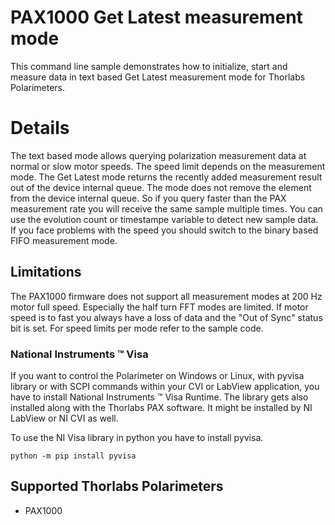 # PAX1000 Get Latest measurement mode 
This command line sample demonstrates how to initialize, start and measure data in text based Get Latest measurement mode for Thorlabs Polarimeters. 

# Details 
The text based mode allows querying polarization measurement data at normal or slow motor speeds. The speed limit depends on the measurement mode. The Get Latest mode returns the recently added measurement result out of the device internal queue. The mode does not remove the element from the device internal queue. So if you query faster than the PAX measurement rate you will receive the same sample multiple times. You can use the evolution count or timestampe variable to detect new sample data. If you face problems with the speed you should switch to the binary based FIFO measurement mode. 

## Limitations
The PAX1000 firmware does not support all measurement modes at 200 Hz motor full speed. Especially the half turn FFT modes are limited. If motor speed is to fast you always have a loss of data and the "Out of Sync" status bit is set. For speed limits per mode refer to the sample code. 

### National Instruments :tm: Visa
If you want to control the Polarimeter on Windows or Linux, with pyvisa library or with SCPI commands within your CVI or LabView application, you have to install National Instruments :tm: Visa Runtime. The library gets also installed along with the Thorlabs PAX software. It might be installed by NI LabView or NI CVI as well.

To use the NI Visa library in python you have to install pyvisa. 
```
python -m pip install pyvisa
```

## Supported Thorlabs Polarimeters
- PAX1000
